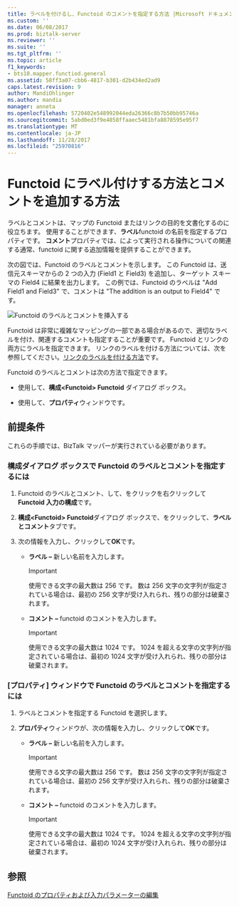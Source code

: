 ```yaml
---
title: ラベルを付けるし、Functoid のコメントを指定する方法 |Microsoft ドキュメント
ms.custom: ''
ms.date: 06/08/2017
ms.prod: biztalk-server
ms.reviewer: ''
ms.suite: ''
ms.tgt_pltfrm: ''
ms.topic: article
f1_keywords:
- bts10.mapper.functiod.general
ms.assetid: 58ff3a07-cbb6-4817-b301-d2b434ed2ad9
caps.latest.revision: 9
author: MandiOhlinger
ms.author: mandia
manager: anneta
ms.openlocfilehash: 5720402e548992044eda26366c8b7b50bb95746a
ms.sourcegitcommit: 5abd0ed3f9e4858ffaaec5481bfa8878595e95f7
ms.translationtype: MT
ms.contentlocale: ja-JP
ms.lasthandoff: 11/28/2017
ms.locfileid: "25970816"
---
```

# <a name="how-to-label-and-comment-a-functoid"></a>Functoid にラベル付けする方法とコメントを追加する方法
ラベルとコメントは、マップの Functoid またはリンクの目的を文書化するのに役立ちます。 使用することができます、**ラベル**functoid の名前を指定するプロパティです。 **コメント**プロパティでは、によって実行される操作についての関連する通常、functoid に関する追加情報を提供することができます。  
  
 次の図では、Functoid のラベルとコメントを示します。 この Functoid は、送信元スキーマからの 2 つの入力 (Field1 と Field3) を追加し、ターゲット スキーマの Field4 に結果を出力します。 この例では、Functoid のラベルは "Add Field1 and Field3" で、コメントは "The addition is an output to Field4" です。  
  
 ![Functoid のラベルとコメントを挿入する](../core/media/label.gif "Label_")  
  
 Functoid は非常に複雑なマッピングの一部である場合があるので、適切なラベルを付け、関連するコメントも指定することが重要です。 Functoid とリンクの両方にラベルを指定できます。 リンクのラベルを付ける方法については、次を参照してください。[リンクのラベルを付ける方法](../core/how-to-label-a-link.md)です。  
  
 Functoid のラベルとコメントは次の方法で指定できます。  
  
-   使用して、**構成\<Functoid\> Functoid**  ダイアログ ボックス。  
  
-   使用して、**プロパティ**ウィンドウです。  
  
## <a name="prerequisites"></a>前提条件  
 これらの手順では、BizTalk マッパーが実行されている必要があります。  
  
### <a name="to-label-and-comment-a-functoid-from-configure-dialog-box"></a>構成ダイアログ ボックスで Functoid のラベルとコメントを指定するには  
  
1.  Functoid のラベルとコメント、して、をクリックを右クリックして**Functoid 入力の構成**です。  
  
2.  **構成\<Functoid\> Functoid**ダイアログ ボックスで、をクリックして、**ラベルとコメント**タブです。  
  
3.  次の情報を入力し、クリックして**OK**です。  
  
    -   **ラベル –** 新しい名前を入力します。  
  
        > [!IMPORTANT]
        >  使用できる文字の最大数は 256 です。 数は 256 文字の文字列が指定されている場合は、最初の 256 文字が受け入れられ、残りの部分は破棄されます。  
  
    -   **コメント –** functoid のコメントを入力します。  
  
        > [!IMPORTANT]
        >  使用できる文字の最大数は 1024 です。 1024 を超える文字の文字列が指定されている場合は、最初の 1024 文字が受け入れられ、残りの部分は破棄されます。  
  
### <a name="to-label-and-comment-a-functoid-from-properties-window"></a>[プロパティ] ウィンドウで Functoid のラベルとコメントを指定するには  
  
1.  ラベルとコメントを指定する Functoid を選択します。  
  
2.  **プロパティ**ウィンドウが、次の情報を入力し、クリックして**OK**です。  
  
    -   **ラベル –** 新しい名前を入力します。  
  
        > [!IMPORTANT]
        >  使用できる文字の最大数は 256 です。 数は 256 文字の文字列が指定されている場合は、最初の 256 文字が受け入れられ、残りの部分は破棄されます。  
  
    -   **コメント –** functoid のコメントを入力します。  
  
        > [!IMPORTANT]
        >  使用できる文字の最大数は 1024 です。 1024 を超える文字の文字列が指定されている場合は、最初の 1024 文字が受け入れられ、残りの部分は破棄されます。  
  
## <a name="see-also"></a>参照  
 [Functoid のプロパティおよび入力パラメーターの編集](../core/editing-functoid-properties-and-input-parameters.md)